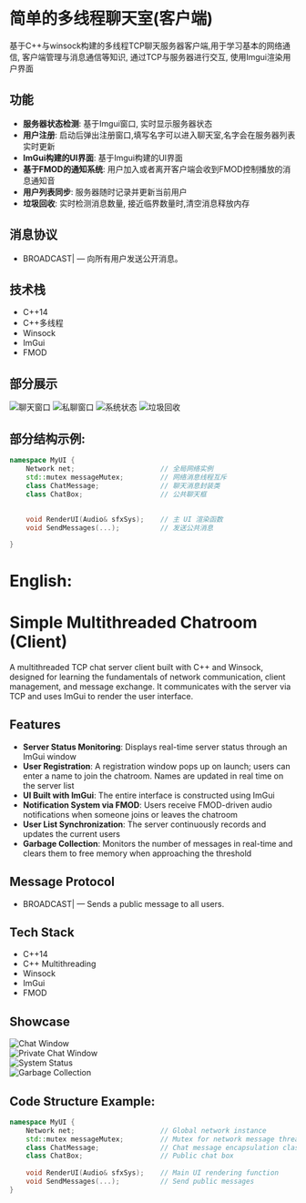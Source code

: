 # 简单的多线程聊天室(客户端)
基于C++与winsock构建的多线程TCP聊天服务器客户端,用于学习基本的网络通信, 客户端管理与消息通信等知识, 通过TCP与服务器进行交互, 使用Imgui渲染用户界面

## 功能
- **服务器状态检测**: 基于Imgui窗口, 实时显示服务器状态
- **用户注册**: 启动后弹出注册窗口,填写名字可以进入聊天室,名字会在服务器列表实时更新
- **ImGui构建的UI界面**: 基于Imgui构建的UI界面
- **基于FMOD的通知系统**: 用户加入或者离开客户端会收到FMOD控制播放的消息通知音
- **用户列表同步**: 服务器随时记录并更新当前用户
- **垃圾回收**: 实时检测消息数量, 接近临界数量时,清空消息释放内存
## 消息协议
- BROADCAST|<message> — 向所有用户发送公开消息。


## 技术栈
- C++14
- C++多线程
- Winsock
- ImGui
- FMOD

## 部分展示
![聊天窗口](Image/Imgui1.png)
![私聊窗口](Image/imgui2.png)
![系统状态](Image/imgui3.png)
![垃圾回收](Image/imgui4.png)

## 部分结构示例:
```cpp
namespace MyUI {
    Network net;                     // 全局网络实例
    std::mutex messageMutex;         // 网络消息线程互斥
    class ChatMessage;               // 聊天消息封装类
    class ChatBox;                   // 公共聊天框
   
    
    void RenderUI(Audio& sfxSys);    // 主 UI 渲染函数
    void SendMessages(...);          // 发送公共消息

}

```

# English:
# Simple Multithreaded Chatroom (Client)
A multithreaded TCP chat server client built with C++ and Winsock, designed for learning the fundamentals of network communication, client management, and message exchange. It communicates with the server via TCP and uses ImGui to render the user interface.

## Features
- **Server Status Monitoring**: Displays real-time server status through an ImGui window
- **User Registration**: A registration window pops up on launch; users can enter a name to join the chatroom. Names are updated in real time on the server list
- **UI Built with ImGui**: The entire interface is constructed using ImGui
- **Notification System via FMOD**: Users receive FMOD-driven audio notifications when someone joins or leaves the chatroom
- **User List Synchronization**: The server continuously records and updates the current users
- **Garbage Collection**: Monitors the number of messages in real-time and clears them to free memory when approaching the threshold

## Message Protocol
- BROADCAST|<message> — Sends a public message to all users.

## Tech Stack
- C++14
- C++ Multithreading
- Winsock
- ImGui
- FMOD

## Showcase
![Chat Window](Image/Imgui1.png)  
![Private Chat Window](Image/imgui2.png)  
![System Status](Image/imgui3.png)  
![Garbage Collection](Image/imgui4.png)

## Code Structure Example:
```cpp
namespace MyUI {
    Network net;                     // Global network instance
    std::mutex messageMutex;         // Mutex for network message thread
    class ChatMessage;               // Chat message encapsulation class
    class ChatBox;                   // Public chat box
   
    void RenderUI(Audio& sfxSys);    // Main UI rendering function
    void SendMessages(...);          // Send public messages
}
